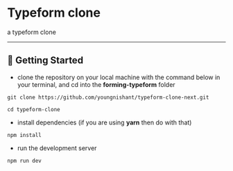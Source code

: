 # Typeform clone

a typeform clone

---

## 🔌 Getting Started

- clone the repository on your local machine with the command below in your terminal, and cd into the **forming-typeform** folder

```
git clone https://github.com/youngnishant/typeform-clone-next.git

cd typeform-clone
```

- install dependencies (if you are using **yarn** then do with that)

```
npm install
```

- run the development server

```
npm run dev
```
